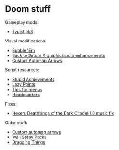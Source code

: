 # Doom stuff

Gameplay mods:

- [Typist.pk3](https://forum.zdoom.org/viewtopic.php?f=43&t=66042&p=1120693)

Visual modifications:

- [Bubble 'Em](https://forum.zdoom.org/viewtopic.php?f=46&t=68685#p1152614)
- [Back to Saturn X graphic/audio enhancements](https://forum.zdoom.org/viewtopic.php?f=46&t=59373&p=1039130#p1039130)
- [Custom Automap Arrows](https://forum.zdoom.org/viewtopic.php?f=46&t=59360)

Script resources:

- [Stupid Achievements](https://forum.zdoom.org/viewtopic.php?f=43&t=68366)
- [Lazy Points](https://forum.zdoom.org/viewtopic.php?f=105&t=66565&p=1127275)
- [Tips for menus](https://forum.zdoom.org/viewtopic.php?f=105&t=66539&p=1126628#p1126628)
- [Headquarters](https://forum.zdoom.org/viewtopic.php?f=105&t=70923)

Fixes:

- [Hexen: Deathkings of the Dark Citadel 1.0 music fix](https://forum.zdoom.org/viewtopic.php?f=46&t=62802&p=1082550)

Older stuff:

- [Custom automap arrows](https://forum.zdoom.org/viewtopic.php?f=46&t=59360)
- [Wall Spray Packs](https://forum.zdoom.org/viewtopic.php?f=43&t=59536#p1040881)
- [Dragging Things](https://forum.zdoom.org/viewtopic.php?f=105&t=59384#p1039253)
